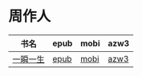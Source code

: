 # 周作人

| 书名 | epub | mobi | azw3 |
| --- | --- | --- | --- |
| [一瞬一生](http://ct.dalanmei.com/f/31084289-571876272-d857ab) | [epub](http://ct.dalanmei.com/f/31084289-571876272-d857ab) | [mobi](http://ct.dalanmei.com/f/31084289-571551523-4e7c8c) | [azw3](http://ct.dalanmei.com/f/31084289-572068525-e16861) |
